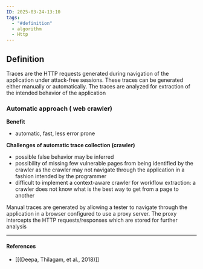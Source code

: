 ```yaml
---
ID: 2025-03-24-13:10
tags:
  - "#definition"
  - algorithm
  - Http
---
```

## Definition

Traces are the HTTP requests generated during navigation of the application under attack-free sessions. These traces can be generated either manually or automatically. The traces are analyzed for extraction of the intended behavior of the application

### Automatic approach ( web crawler)

**Benefit**
- automatic, fast, less error prone

**Challenges of automatic trace collection (crawler)**
- possible false behavior may be inferred
- possibility of missing few vulnerable pages from being identified by the crawler as the crawler may not navigate through the application in a fashion intended by the programmer
- difficult to implement a context-aware crawler for workflow extraction: a crawler does not know what is the best way to get from a page to another

Manual traces are generated by allowing a tester to navigate through the application in a browser configured to use a proxy server. The proxy intercepts the HTTP requests/responses which are stored for further analysis


---
#### References
- [[(Deepa, Thilagam, et al., 2018)]]